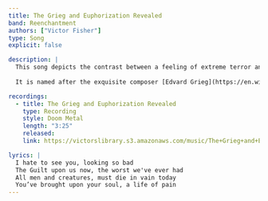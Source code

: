 ```yaml
---
title: The Grieg and Euphorization Revealed
band: Reenchantment
authors: ["Victor Fisher"]
type: Song
explicit: false

description: |
  This song depicts the contrast between a feeling of extreme terror and a calm and reflective period that may be experienced in its wake.
  
  It is named after the exquisite composer [Edvard Grieg](https://en.wikipedia.org/wiki/Funeral_March_in_Memory_of_Rikard_Nordraak).

recordings:
  - title: The Grieg and Euphorization Revealed
    type: Recording
    style: Doom Metal
    length: "3:25"
    released: 
    link: https://victorslibrary.s3.amazonaws.com/music/The+Grieg+and+Euphorization+Revealed/The+Grieg+and+Euphorization+Revealed.mp3

lyrics: |
  I hate to see you, looking so bad
  The Guilt upon us now, the worst we've ever had
  All men and creatures, must die in vain today
  You’ve brought upon your soul, a life of pain
---
```


<Song :title="title"></Song>
